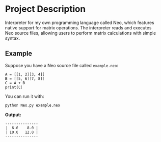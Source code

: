 # Project Description

Interpreter for my own programming language called Neo, which features native support for matrix operations.
The interpreter reads and executes Neo source files, allowing users to perform matrix calculations with simple syntax.

## Example

Suppose you have a Neo source file called `example.neo`:

```neo
A = [[1, 2][3, 4]]
B = [[5, 6][7, 8]]
C = A + B
print(C)
```

You can run it with:

```bash
python Neo.py example.neo
```

**Output:**
```
---------------
|  6.0    8.0 |
| 10.0   12.0 |
---------------
```